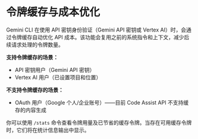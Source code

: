 # 令牌缓存与成本优化

Gemini CLI 在使用 API 密钥身份验证（Gemini API 密钥或 Vertex AI）时，会通过令牌缓存自动优化 API 成本。该功能会复用之前的系统指令和上下文，减少后续请求处理的令牌数量。

**支持令牌缓存的场景：**

- API 密钥用户（Gemini API 密钥）
- Vertex AI 用户（已设置项目和位置）

**不支持令牌缓存的场景：**

- OAuth 用户（Google 个人/企业账号）——目前 Code Assist API 不支持缓存的内容生成

你可以使用 `/stats` 命令查看令牌用量及已节省的缓存令牌。当存在可用缓存令牌时，它们将在统计信息输出中显示。